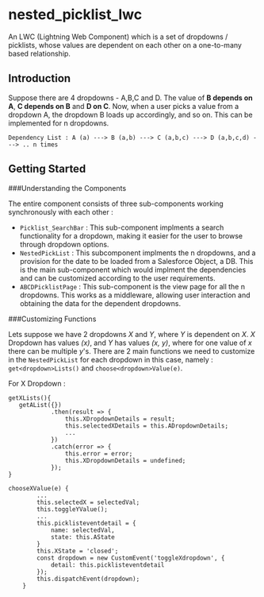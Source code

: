 # nested_picklist_lwc

An LWC (Lightning Web Component) which is a set of dropdowns / picklists, whose values are dependent on each other on a one-to-many based relationship. 

## Introduction

Suppose there are 4 dropdowns - A,B,C and D. The value of **B depends on A**, **C depends on B** and **D on C**. Now, when a user picks a value from a dropdown A, the dropdown B loads up accordingly, and so on. This can be implemented for n dropdowns.

`Dependency List : A (a) ---> B (a,b) ---> C (a,b,c) ---> D (a,b,c,d) ---> .. n times`

## Getting Started

###Understanding the Components

The entire component consists of three sub-components working synchronously with each other :

- `Picklist_SearchBar` : This sub-component implments a search functionality for a dropdown, making it easier for the user to browse through dropdown options.
- `NestedPickList` :  This subcomponent implments the n dropdowns, and a provision for the date to be loaded from a Salesforce Object, a DB. This is the main sub-component which would implment the dependencies and can be customized according to the user requirements.
- `ABCDPicklistPage` : This sub-component is the view page for all the n dropdowns. This works as a middleware, allowing user interaction and obtaining the data for the dependent dropdowns.

###Customizing Functions

Lets suppose we have 2 dropdowns *X* and *Y*, where *Y* is dependent on *X*. *X* Dropdown has values *(x)*, and *Y* has values *(x, y)*, where for one value of *x* there can be multiple *y*'s. There are 2 main functions we need to customize in the `NestedPickList` for each dropdown in this case, namely : `get<dropdown>Lists()` and `choose<dropdown>Value(e)`.

For X Dropdown :

```
getXLists(){
   getAList({})
            .then(result => {
                this.XDropdownDetails = result;
                this.selectedXDetails = this.ADropdownDetails;
                ...
            })
            .catch(error => {
                this.error = error;
                this.XDropdownDetails = undefined;
            });
}

chooseXValue(e) {
        ...
        this.selectedX = selectedVal;
        this.toggleYValue();
        ...
        this.picklisteventdetail = {
            name: selectedVal,
            state: this.AState
        }
        this.XState = 'closed';
        const dropdown = new CustomEvent('toggleXdropdown', {
            detail: this.picklisteventdetail
        });
        this.dispatchEvent(dropdown);
    }
```





